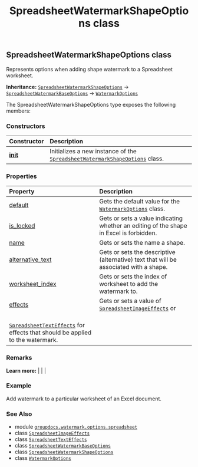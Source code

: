 ﻿---
title: SpreadsheetWatermarkShapeOptions class
second_title: GroupDocs.Watermark for Python via .NET API References
description: 
type: docs
url: /python-net/groupdocs.watermark.options.spreadsheet/spreadsheetwatermarkshapeoptions/
is_root: false
weight: 120
---

## SpreadsheetWatermarkShapeOptions class

Represents options when adding shape watermark to a Spreadsheet worksheet.



**Inheritance:** [`SpreadsheetWatermarkShapeOptions`](/watermark/python-net/groupdocs.watermark.options.spreadsheet/spreadsheetwatermarkshapeoptions) → 
[`SpreadsheetWatermarkBaseOptions`](/watermark/python-net/groupdocs.watermark.options.spreadsheet/spreadsheetwatermarkbaseoptions) → 
[`WatermarkOptions`](/watermark/python-net/groupdocs.watermark.options/watermarkoptions)



The SpreadsheetWatermarkShapeOptions type exposes the following members:

### Constructors
| Constructor | Description |
| :- | :- |
| [__init__](/watermark/python-net/groupdocs.watermark.options.spreadsheet/spreadsheetwatermarkshapeoptions/__init__/#) | Initializes a new instance of the [`SpreadsheetWatermarkShapeOptions`](/watermark/python-net/groupdocs.watermark.options.spreadsheet/spreadsheetwatermarkshapeoptions) class. |


### Properties
| Property | Description |
| :- | :- |
| [default](/watermark/python-net/groupdocs.watermark.options.spreadsheet/spreadsheetwatermarkshapeoptions/default) | Gets the default value for the [`WatermarkOptions`](/watermark/python-net/groupdocs.watermark.options/watermarkoptions) class. |
| [is_locked](/watermark/python-net/groupdocs.watermark.options.spreadsheet/spreadsheetwatermarkshapeoptions/is_locked) | Gets or sets a value indicating whether an editing of the shape in Excel is forbidden. |
| [name](/watermark/python-net/groupdocs.watermark.options.spreadsheet/spreadsheetwatermarkshapeoptions/name) | Gets or sets the name a shape. |
| [alternative_text](/watermark/python-net/groupdocs.watermark.options.spreadsheet/spreadsheetwatermarkshapeoptions/alternative_text) | Gets or sets the descriptive (alternative) text that will be associated with a shape. |
| [worksheet_index](/watermark/python-net/groupdocs.watermark.options.spreadsheet/spreadsheetwatermarkshapeoptions/worksheet_index) | Gets or sets the index of worksheet to add the watermark to. |
| [effects](/watermark/python-net/groupdocs.watermark.options.spreadsheet/spreadsheetwatermarkshapeoptions/effects) | Gets or sets a value of [`SpreadsheetImageEffects`](/watermark/python-net/groupdocs.watermark.options.spreadsheet/spreadsheetimageeffects) or<br/>[`SpreadsheetTextEffects`](/watermark/python-net/groupdocs.watermark.options.spreadsheet/spreadsheettexteffects) for effects that should be applied to the watermark. |



### Remarks 


**Learn more:** |
|
 |

### Example 


Add watermark to a particular worksheet of an Excel document.

### See Also
* module [`groupdocs.watermark.options.spreadsheet`](..)
* class [`SpreadsheetImageEffects`](/watermark/python-net/groupdocs.watermark.options.spreadsheet/spreadsheetimageeffects)
* class [`SpreadsheetTextEffects`](/watermark/python-net/groupdocs.watermark.options.spreadsheet/spreadsheettexteffects)
* class [`SpreadsheetWatermarkBaseOptions`](/watermark/python-net/groupdocs.watermark.options.spreadsheet/spreadsheetwatermarkbaseoptions)
* class [`SpreadsheetWatermarkShapeOptions`](/watermark/python-net/groupdocs.watermark.options.spreadsheet/spreadsheetwatermarkshapeoptions)
* class [`WatermarkOptions`](/watermark/python-net/groupdocs.watermark.options/watermarkoptions)
